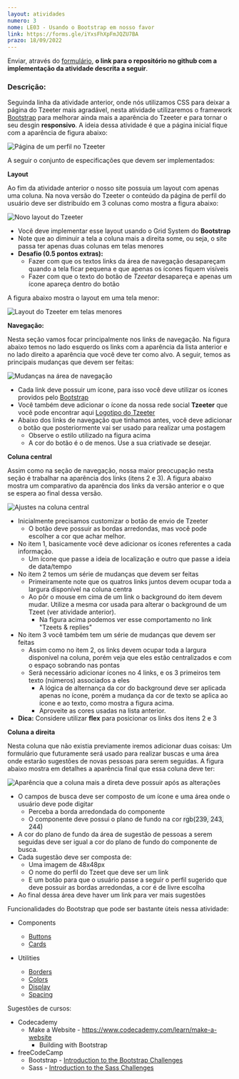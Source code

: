 ```yaml
---
layout: atividades
numero: 3
nome: LE03 - Usando o Bootstrap em nosso favor
link: https://forms.gle/iYxsFhXpFmJQZU7BA
prazo: 18/09/2022
---
```


Enviar, através do <a href="{{ page.link }}" target="_blank">formulário</a>, **o link para o repositório no github com a implementação da atividade descrita a seguir**. 

### Descrição:

Seguinda linha da atividade anterior, onde nós utilizamos CSS para deixar a página do Tzeeter mais agradável,
nesta atividade utilizaremos o framework <a href="http://getbootstrap.com" target="_blank">Bootstrap</a> 
para melhorar ainda mais a aparência do Tzeeter e para tornar o seu desgin **responsivo**.
A ideia dessa atividade é que a página inicial fique com a aparência de figura abaixo:

![Página de um perfil no Tzeeter]({{site.baseurl}}/assets/listas/03/tzeeter_profile.png)


A seguir o conjunto de especificações que devem ser implementados:


**Layout**

Ao fim da atividade anterior o nosso site possuia um layout com apenas uma coluna. Na nova versão
do Tzeeter o conteúdo da página de perfil do usuário deve ser distribuído em 3 colunas como mostra
a figura abaixo:

![Novo layout do  Tzeeter]({{site.baseurl}}/assets/listas/03/layout-full.png)

* Você deve implementar esse layout usando o Grid System do **Bootstrap**
* Note que ao diminuir a tela a coluna mais a direita some, ou seja, o site passa ter apenas duas colunas em telas menores
* **Desafio (0.5 pontos extras):**
  * Fazer com que os textos links da área de navegação desapareçam quando a tela ficar pequena e que apenas os ícones fiquem visíveis
  * Fazer com que o texto do botão de *Tzeetar* desapareça e apenas um ícone apareça dentro do botão

A figura abaixo mostra o layout em uma tela menor:

![Layout do Tzeeter em telas menores]({{site.baseurl}}/assets/listas/03/layout-pequeno.png)

**Navegação:**

Nesta seção vamos focar principalmente nos links de navegação. Na figura abaixo temos no lado esquerdo os links
com a aparência da lista anterior e no lado direito a aparência que você deve ter como alvo. A seguir, temos
as principais mudanças que devem ser feitas:

![Mudanças na área de navegação]({{site.baseurl}}/assets/listas/03/navegacao.png)

* Cada link deve possuir um ícone, para isso você deve utilizar os ícones providos pelo <a href="https://icons.getbootstrap.com" target="_blank">Bootstrap</a> 
* Você também deve adicionar o ícone da nossa rede social **Tzeeter** que você pode encontrar aqui <a href="https://drive.google.com/file/d/1IIPJFuJbak4-Vl5zTTbMAz0tYCqD1NZC/view?usp=sharing" target="_blank">Logotipo do Tzeeter</a>
* Abaixo dos links de navegação que tinhamos antes, você deve adicionar o botão que posteriormente vai ser usado para realizar uma postagem
  * Observe o estilo utilizado na figura acima
  * A cor do botão é o de menos. Use a sua criativade se desejar.

**Coluna central**

Assim como na seção de navegação, nossa maior preocupação nesta seção é trabalhar na aparência dos links (itens 2 e 3).
A figura abaixo mostra um comparativo da aparência dos links da versão anterior e o que se espera ao final dessa versão.

![Ajustes na coluna central]({{site.baseurl}}/assets/listas/03/links-coluna-central.png)

* Inicialmente precisamos customizar o botão de envio de Tzeeter
  * O botão deve possuir as bordas arredondas, mas você pode escolher a cor que achar melhor.
* No item 1, basicamente você deve adicionar os ícones referentes a cada informação.
  * Um ícone que passe a ideia de localização e outro que passe a ideia de data/tempo
* No item 2 temos um série de mudanças que devem ser feitas
  * Primeiramente note que os quatros links juntos devem ocupar toda a largura disponível na coluna centra
  * Ao pôr o mouse em cima de um link o background do item devem mudar. Utilize a mesma cor usada para alterar o background de um Tzeet (ver atividade anterior).
    * Na figura acima podemos ver esse comportamento no link "Tzeets & replies"
* No item 3 você também tem um série de mudanças que devem ser feitas
  * Assim como no item 2, os links devem ocupar toda a largura disponível na coluna, porém veja que eles estão centralizados e com o espaço sobrando nas pontas
  * Será necessário adicionar ícones no 4 links, e os 3 primeiros tem texto (números) associados a eles
    * A lógica de alternança da cor do background deve ser aplicada apenas no ícone, porém a mudança da cor de texto se aplica ao ícone e ao texto, como mostra a figura acima.
    * Aproveite as cores usadas na lista anterior.
* **Dica:** Considere utilizar **flex** para posicionar os links dos itens 2 e 3

**Coluna a direita**

Nesta coluna que não existia previamente iremos adicionar duas coisas: 
Um formulário que futuramente será usado para realizar buscas e uma área onde estarão sugestões de novas pessoas para serem seguidas.
A figura abaixo mostra em detalhes a aparência final que essa coluna deve ter:


![Aparência que a coluna mais a direta deve possuir após as alterações]({{site.baseurl}}/assets/listas/03/coluna-da-direita.png)

* O campos de busca deve ser composto de um ícone e uma área onde o usuário deve pode digitar
  * Perceba a borda arredondada do componente
  * O componente deve possui o plano de fundo na cor <span style="background-color: rgb(239, 243, 244)"> rgb(239, 243, 244)</span>
* A cor do  plano de fundo da área de sugestão de pessoas a serem seguidas deve ser igual a cor do plano de fundo do componente de busca.
* Cada sugestão deve ser composta de:
  * Uma imagem de 48x48px
  * O nome do perfil do Tzeet que deve ser um link
  * E um botão para que o usuário passe a seguir o perfil sugerido que deve possuir as bordas arredondas, a cor é de livre escolha
* Ao final dessa área deve haver um link para ver mais sugestões

<span class="label label-green">Funcionalidades do Bootstrap que pode ser bastante úteis nessa atividade:</span>

* Components
  * <a href="https://getbootstrap.com/docs/5.1/components/buttons/" target="_blank">Buttons</a>
  * <a href="https://getbootstrap.com/docs/5.1/components/card/" target="_blank">Cards</a>

* Utilities
  * <a href="https://getbootstrap.com/docs/5.1/utilities/borders/" target="_blank">Borders</a>
  * <a href="https://getbootstrap.com/docs/5.1/utilities/colors/" target="_blank">Colors</a>
  * <a href="https://getbootstrap.com/docs/5.1/utilities/display/" target="_blank">Display</a>
  * <a href="https://getbootstrap.com/docs/5.1/utilities/spacing/" target="_blank">Spacing</a>

<span class="label label-blue">Sugestões de cursos:</span>

- Codecademy
  - Make a Website - <a href="https://www.codecademy.com/learn/make-a-website" target="_blank">https://www.codecademy.com/learn/make-a-website</a>
    - Building with Bootstrap
- freeCodeCamp
  - Bootstrap - <a href="https://www.freecodecamp.org/learn/front-end-development-libraries/bootstrap/" target="_blank">Introduction to the Bootstrap Challenges</a>
  - Sass - <a href="https://www.freecodecamp.org/learn/front-end-development-libraries/sass/" target="_blank">Introduction to the Sass Challenges</a>
